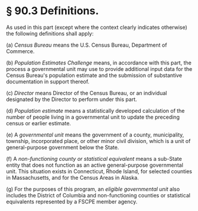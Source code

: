# §  90.3   Definitions.

As used in this part (except where the context clearly indicates otherwise) the following definitions shall apply:


(a) *Census Bureau* means the U.S. Census Bureau, Department of Commerce.


(b) *Population Estimates Challenge* means, in accordance with this part, the process a governmental unit may use to provide additional input data for the Census Bureau's population estimate and the submission of substantive documentation in support thereof.


(c) *Director* means Director of the Census Bureau, or an individual designated by the Director to perform under this part.


(d) *Population estimate* means a statistically developed calculation of the number of people living in a governmental unit to update the preceding census or earlier estimate.


(e) A *governmental unit* means the government of a county, municipality, township, incorporated place, or other minor civil division, which is a unit of general-purpose government below the State.


(f) A *non-functioning county or statistical equivalent* means a sub-State entity that does not function as an active general-purpose governmental unit. This situation exists in Connecticut, Rhode Island, for selected counties in Massachusetts, and for the Census Areas in Alaska.


(g) For the purposes of this program, an *eligible governmental unit* also includes the District of Columbia and non-functioning counties or statistical equivalents represented by a FSCPE member agency.






